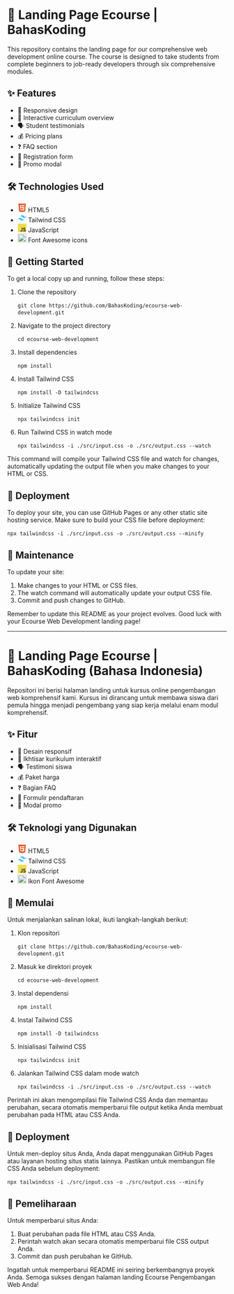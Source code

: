 # 🚀 Landing Page Ecourse | BahasKoding

This repository contains the landing page for our comprehensive web development online course. The course is designed to take students from complete beginners to job-ready developers through six comprehensive modules.

## ✨ Features

- 📱 Responsive design
- 🧠 Interactive curriculum overview
- 🗣️ Student testimonials
- 💰 Pricing plans
- ❓ FAQ section
- 📝 Registration form
- 🎉 Promo modal

## 🛠️ Technologies Used

- <img src="https://raw.githubusercontent.com/devicons/devicon/master/icons/html5/html5-original.svg" width="20" height="20"> HTML5
- <img src="https://raw.githubusercontent.com/devicons/devicon/master/icons/tailwindcss/tailwindcss-plain.svg" width="20" height="20"> Tailwind CSS
- <img src="https://raw.githubusercontent.com/devicons/devicon/master/icons/javascript/javascript-original.svg" width="20" height="20"> JavaScript
- <img src="https://raw.githubusercontent.com/FortAwesome/Font-Awesome/6.x/svgs/brands/font-awesome.svg" width="20" height="20"> Font Awesome icons

## 🚦 Getting Started

To get a local copy up and running, follow these steps:

1. Clone the repository
   ```
   git clone https://github.com/BahasKoding/ecourse-web-development.git
   ```

2. Navigate to the project directory
   ```
   cd ecourse-web-development
   ```

3. Install dependencies
   ```
   npm install
   ```

4. Install Tailwind CSS
   ```
   npm install -D tailwindcss
   ```

5. Initialize Tailwind CSS
   ```
   npx tailwindcss init
   ```

6. Run Tailwind CSS in watch mode
   ```
   npx tailwindcss -i ./src/input.css -o ./src/output.css --watch
   ```

This command will compile your Tailwind CSS file and watch for changes, automatically updating the output file when you make changes to your HTML or CSS.

## 🚀 Deployment

To deploy your site, you can use GitHub Pages or any other static site hosting service. Make sure to build your CSS file before deployment:

```
npx tailwindcss -i ./src/input.css -o ./src/output.css --minify
```

## 🔧 Maintenance

To update your site:

1. Make changes to your HTML or CSS files.
2. The watch command will automatically update your output CSS file.
3. Commit and push changes to GitHub.

Remember to update this README as your project evolves. Good luck with your Ecourse Web Development landing page!

---

# 🚀 Landing Page Ecourse | BahasKoding (Bahasa Indonesia)

Repositori ini berisi halaman landing untuk kursus online pengembangan web komprehensif kami. Kursus ini dirancang untuk membawa siswa dari pemula hingga menjadi pengembang yang siap kerja melalui enam modul komprehensif.

## ✨ Fitur

- 📱 Desain responsif
- 🧠 Ikhtisar kurikulum interaktif
- 🗣️ Testimoni siswa
- 💰 Paket harga
- ❓ Bagian FAQ
- 📝 Formulir pendaftaran
- 🎉 Modal promo

## 🛠️ Teknologi yang Digunakan

- <img src="https://raw.githubusercontent.com/devicons/devicon/master/icons/html5/html5-original.svg" width="20" height="20"> HTML5
- <img src="https://raw.githubusercontent.com/devicons/devicon/master/icons/tailwindcss/tailwindcss-plain.svg" width="20" height="20"> Tailwind CSS
- <img src="https://raw.githubusercontent.com/devicons/devicon/master/icons/javascript/javascript-original.svg" width="20" height="20"> JavaScript
- <img src="https://raw.githubusercontent.com/FortAwesome/Font-Awesome/6.x/svgs/brands/font-awesome.svg" width="20" height="20"> Ikon Font Awesome

## 🚦 Memulai

Untuk menjalankan salinan lokal, ikuti langkah-langkah berikut:

1. Klon repositori
   ```
   git clone https://github.com/BahasKoding/ecourse-web-development.git
   ```

2. Masuk ke direktori proyek
   ```
   cd ecourse-web-development
   ```

3. Instal dependensi
   ```
   npm install
   ```

4. Instal Tailwind CSS
   ```
   npm install -D tailwindcss
   ```

5. Inisialisasi Tailwind CSS
   ```
   npx tailwindcss init
   ```

6. Jalankan Tailwind CSS dalam mode watch
   ```
   npx tailwindcss -i ./src/input.css -o ./src/output.css --watch
   ```

Perintah ini akan mengompilasi file Tailwind CSS Anda dan memantau perubahan, secara otomatis memperbarui file output ketika Anda membuat perubahan pada HTML atau CSS Anda.

## 🚀 Deployment

Untuk men-deploy situs Anda, Anda dapat menggunakan GitHub Pages atau layanan hosting situs statis lainnya. Pastikan untuk membangun file CSS Anda sebelum deployment:

```
npx tailwindcss -i ./src/input.css -o ./src/output.css --minify
```

## 🔧 Pemeliharaan

Untuk memperbarui situs Anda:

1. Buat perubahan pada file HTML atau CSS Anda.
2. Perintah watch akan secara otomatis memperbarui file CSS output Anda.
3. Commit dan push perubahan ke GitHub.

Ingatlah untuk memperbarui README ini seiring berkembangnya proyek Anda. Semoga sukses dengan halaman landing Ecourse Pengembangan Web Anda!
